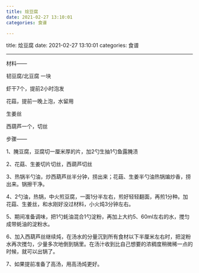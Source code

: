 ```yaml
---
title: 烩豆腐
date: 2021-02-27 13:10:01
categories: 食谱

---
```

title: 烩豆腐
date: 2021-02-27 13:10:01
categories: 食谱


---

材料——

韧豆腐/北豆腐 一块

虾干7个，提前2小时泡发

花菇，提前一晚上泡，水留用

生姜丝

西葫芦一个，切丝

步骤——

1、腌豆腐，豆腐切一厘米厚的片，加2勺生抽1勺鱼露腌渍

2、花菇、生姜切片切丝，西葫芦切丝

3、热锅半勺油，炒西葫芦丝半分钟，捞出来；花菇、生姜半勺油热锅煸炒香，捞出来。锅擦干净。

4、2勺油，热锅，中火煎豆腐，一面1分半左右，煎好轻轻翻面，再煎1分种。加花菇、生姜丝，和水刚好没过材料，小火炖3分钟左右。

5、期间准备调味，把1勺蚝油混合1勺淀粉，再加上大约5、60ml左右的水，搅匀成带蚝油的淀粉水。

6、加入西葫芦丝继续炖，在汤水的分量沉到所有食材以下半厘米左右时，把淀粉水再次搅匀，少量多次地倒到锅里。在汤汁收到比自己想要的浓稠度稍微稀一点的时候，就可以出锅了。

7、如果提前准备了高汤，用高汤炖更好。





